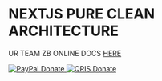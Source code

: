# NEXTJS PURE CLEAN ARCHITECTURE

UR TEAM ZB
ONLINE DOCS [HERE](https://zonblade.github.io/nextjs-clean-architecture/)

<p align="left">
  <a href="https://www.paypal.me/xmorinori">
    <img src="https://img.shields.io/badge/PayPal-DONATE-blue?logo=paypal&logoColor=white" alt="PayPal Donate"/>
  </a>
  <a href="https://github.com/xmorinori/xmorinori/blob/main/img/XMORINORIQRIS.jpg">
    <img src="https://img.shields.io/badge/QRIS-DONATE-red?logo=alipay&logoColor=white" alt="QRIS Donate"/>
  </a>
</p>
